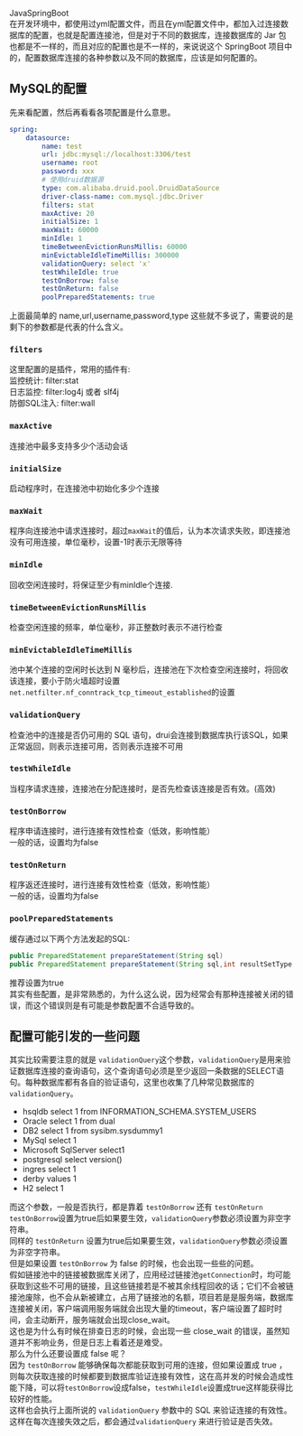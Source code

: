 JavaSpringBoot<br />在开发环境中，都使用过yml配置文件，而且在yml配置文件中，都加入过连接数据库的配置，也就是配置连接池，但是对于不同的数据库，连接数据库的 Jar 包也都是不一样的，而且对应的配置也是不一样的，来说说这个 SpringBoot 项目中的，配置数据库连接的各种参数以及不同的数据库，应该是如何配置的。
<a name="Kw3TE"></a>
## MySQL的配置
先来看配置，然后再看看各项配置是什么意思。
```yaml
spring:
    datasource:
        name: test
        url: jdbc:mysql://localhost:3306/test
        username: root
        password: xxx
        # 使用druid数据源
        type: com.alibaba.druid.pool.DruidDataSource
        driver-class-name: com.mysql.jdbc.Driver
        filters: stat
        maxActive: 20
        initialSize: 1
        maxWait: 60000
        minIdle: 1
        timeBetweenEvictionRunsMillis: 60000
        minEvictableIdleTimeMillis: 300000
        validationQuery: select 'x'
        testWhileIdle: true
        testOnBorrow: false
        testOnReturn: false
        poolPreparedStatements: true
```
上面最简单的 name,url,username,password,type 这些就不多说了，需要说的是剩下的参数都是代表的什么含义。
<a name="IiYlm"></a>
### `filters`
这里配置的是插件，常用的插件有:<br />监控统计: filter:stat<br />日志监控: filter:log4j 或者 slf4j<br />防御SQL注入: filter:wall
<a name="SY48z"></a>
### `maxActive`
连接池中最多支持多少个活动会话
<a name="zB9Uj"></a>
### `initialSize`
启动程序时，在连接池中初始化多少个连接
<a name="xkxxr"></a>
### `maxWait`
程序向连接池中请求连接时，超过`maxWait`的值后，认为本次请求失败，即连接池没有可用连接，单位毫秒，设置-1时表示无限等待
<a name="y9Ga3"></a>
### `minIdle`
回收空闲连接时，将保证至少有minIdle个连接.
<a name="HLv9J"></a>
### `timeBetweenEvictionRunsMillis`
检查空闲连接的频率，单位毫秒，非正整数时表示不进行检查
<a name="kqayA"></a>
### `minEvictableIdleTimeMillis`
池中某个连接的空闲时长达到 N 毫秒后，连接池在下次检查空闲连接时，将回收该连接，要小于防火墙超时设置`net.netfilter.nf_conntrack_tcp_timeout_established`的设置
<a name="Z67kF"></a>
### `validationQuery`
检查池中的连接是否仍可用的 SQL 语句，drui会连接到数据库执行该SQL，如果正常返回，则表示连接可用，否则表示连接不可用
<a name="jvwKw"></a>
### `testWhileIdle`
当程序请求连接，连接池在分配连接时，是否先检查该连接是否有效。(高效)
<a name="ETUtw"></a>
### `testOnBorrow`
程序申请连接时，进行连接有效性检查（低效，影响性能）<br />一般的话，设置均为false
<a name="kCZuO"></a>
### `testOnReturn`
程序返还连接时，进行连接有效性检查（低效，影响性能）<br />一般的话，设置均为false
<a name="hdkFM"></a>
### `poolPreparedStatements`
缓存通过以下两个方法发起的SQL:
```java
public PreparedStatement prepareStatement(String sql)
public PreparedStatement prepareStatement(String sql,int resultSetType, int resultSetConcurrency)
```
推荐设置为true<br />其实有些配置，是非常熟悉的，为什么这么说，因为经常会有那种连接被关闭的错误，而这个错误则是有可能是参数配置不合适导致的。
<a name="EcpG0"></a>
## 配置可能引发的一些问题
其实比较需要注意的就是 `validationQuery`这个参数，`validationQuery`是用来验证数据库连接的查询语句，这个查询语句必须是至少返回一条数据的SELECT语句。每种数据库都有各自的验证语句，这里也收集了几种常见数据库的`validationQuery`。

- hsqldb select 1 from INFORMATION_SCHEMA.SYSTEM_USERS
- Oracle select 1 from dual
- DB2 select 1 from sysibm.sysdummy1
- MySql select 1
- Microsoft SqlServer select1
- postgresql select version()
- ingres select 1
- derby values 1
- H2 select 1

而这个参数，一般是否执行，都是靠着 `testOnBorrow` 还有 `testOnReturn`<br />`testOnBorrow`设置为true后如果要生效，`validationQuery`参数必须设置为非空字符串。<br />同样的 `testOnReturn` 设置为true后如果要生效，`validationQuery`参数必须设置为非空字符串。<br />但是如果设置 `testOnBorrow` 为 false 的时候，也会出现一些些的问题。<br />假如链接池中的链接被数据库关闭了，应用经过链接池`getConnection`时，均可能获取到这些不可用的链接，且这些链接若是不被其余线程回收的话；它们不会被链接池废除，也不会从新被建立，占用了链接池的名额，项目若是是服务端，数据库连接被关闭，客户端调用服务端就会出现大量的timeout，客户端设置了超时时间，会主动断开，服务端就会出现close_wait。<br />这也是为什么有时候在排查日志的时候，会出现一些 close_wait 的错误，虽然知道并不影响业务，但是日志上看着还是难受。<br />那么为什么还要设置成 false 呢？<br />因为 `testOnBorrow` 能够确保每次都能获取到可用的连接，但如果设置成 true ，则每次获取连接的时候都要到数据库验证连接有效性，这在高并发的时候会造成性能下降，可以将`testOnBorrow`设成false，`testWhileIdle`设置成true这样能获得比较好的性能。<br />这样也会执行上面所说的 `validationQuery` 参数中的 SQL 来验证连接的有效性。<br />这样在每次连接失效之后，都会通过`validationQuery` 来进行验证是否失效。
